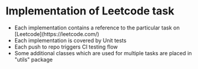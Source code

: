 # Implementation of Leetcode task

<ul>
  <li>Each implementation contains a reference to the particular task on [Leetcode](https://leetcode.com/)</li>
  <li>Each implementation is covered by Unit tests</li>
  <li>Each push to repo triggers CI testing flow</li>
  <li>Some additional classes which are used for multiple tasks are placed in "utils" package</li>
</ul>


